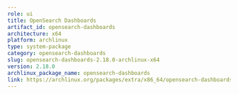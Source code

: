 ```yaml
---
role: ui
title: OpenSearch Dashboards
artifact_id: opensearch-dashboards
architecture: x64
platform: archlinux
type: system-package
category: opensearch-dashboards
slug: opensearch-dashboards-2.18.0-archlinux-x64
version: 2.18.0
archlinux_package_name: opensearch-dashboards
link: https://archlinux.org/packages/extra/x86_64/opensearch-dashboards/
---
```

